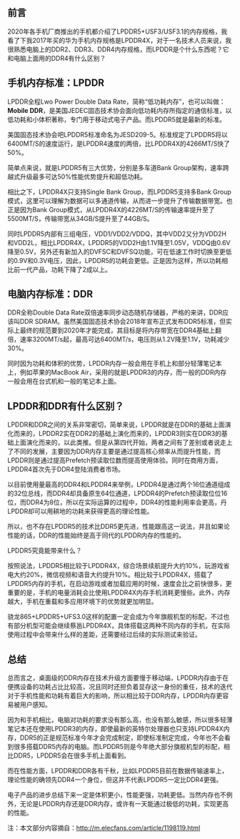 ## 前言

2020年各手机厂商推出的手机都介绍了LPDDR5+USF3/USF3.1的内存规格，我看了下我2017年买的华为手机内存规格是LPDDR4X，对于一名技术人员来说，我很熟悉电脑上的DDR2、DDR3、DDR4内存规格，而LPDDR是个什么东西呢？它和电脑上面用的DDR4有什么区别？



## 手机内存标准：LPDDR

LPDDR全程Lwo Power Double Data Rate，简称“低功耗内存”，也可以叫做：**Mobile DDR**，是美国JEDEC固态技术协会面向低功耗内存所指定的通信标准，以低功耗和小体积著称，专门用于移动式电子产品。而LPDDR5就是最新的标准。

美国固态技术协会吧LPDDR5标准命名为JESD209-5。标准规定了LPDDR5将以6400MT/S的速度运行，是LPDDR4速度的两倍，比LPDDR4X的4266MT/S快了50%。

简单点来说，就是LPDDR5有三大优势，分别是多车道Bank Group架构，速率跨越式升级最多可达50%性能优势提升和超低功耗。

相比之下，LPDDR4X只支持Single Bank Group，而LPDDR5支持多Bank Group模式，这里可以理解为数据可以多通道传输，从而进一步提升了传输数据带宽。也正是因为Bank Group模式，从LPDDR4X的4226MT/S的传输速率提升至了5500MT/S，传输带宽从34GB/S提升至了44GB/S。

同时LPDDR5内部有三组电压，VDD1/VDD2/VDDQ，其中VDD2又分为VDD2H和VDD2L，相比LPDDR4X，LPDDR5的VDD2H由1.1V降至1.05V，VDDQ由0.6V降至0.5V，另外还有新加入的DVFSC和DVFSQ功能，可在低速工作时切换至更低的0.9V和0.3V电压，因此，LPDDR5的功耗会更低。正是因为这样，所以功耗相比前一代产品，功耗下降了2成以上。



## 电脑内存标准：DDR

DDR全称Double Data Rate双倍速率同步动态随机存储器，严格的来讲，DDR应该叫DDR SDRAM。虽然美国固态技术协会2018年宣布正式发布DDR5标准，但实际上最终的规范要到2020年才能完成，其目标是将内存带宽在DDR4基础上翻倍，速率3200MT/s起，最高可达6400MT/s，电压则从1.2V降至1.1V，功耗减少30%。

同时因为功耗和体积的优势，LPDDR内存一般会用在手机上和部分轻薄笔记本上，例如苹果的MacBook Air，采用的就是LPDDR3的内存，而一般的DDR内存一般会用在台式机和一般的笔记本上面。

## LPDDR和DDR有什么区别？

LPDDR和DDR之间的关系非常密切，简单来说，LPDDR就是在DDR的基础上面演化而来的，LPDDR2实在DDR2的基础上演化而来的，LPDDR3则实在DDR3的基础上面演化而来的，以此类推。但是从第四代开始，两者之间有了差别或者说走上了不同的发展，主要因为DDR内存主要是通过提高核心频率从而提升性能，而LPDDR则是通过提高Prefetch预读取位数而提高使用体验。同时在商用方面，LPDDR4首次先于DDR4登陆消费者市场。

以目前使用量最高的DDR4和LPDDR4来举例，LPDDR4是通过两个16位通道组成的32位总线，而DDR4却具备原生64位通道，LPDDR4的Prefetch预读取位位16位，而DDR4为8位，所以在实际运算的过程中，DDR4的性能利用率会更高，丹LPDDR却可以用耕地的功耗来获得更高的理论性能。

所以，也不存在LPDDR5的技术比DDR5更先进，性能跟高这一说法，并且如果论性能的话，DDR的性能始终是高于同代的LPDDR内存的性能的。

LPDDR5究竟能带来什么？

按照说法，LPDDR5相比较于LPDDR4X，综合场景续航提升大约10%，玩游戏省电大约20%，微信视频和语音大约提升10%。相比较于LPDDR4X，搭载了LPDDR5内存的手机，在启动游戏或者加载应用的时候，速度会比之前快很多，更重要的是，手机的电量消耗会比使用LPDDR4X内存手机消耗更慢些。此外，内存越大，手机在重载和多应用环境下的优势就更加明显。

骁龙865+LPDDR5+UFS3.0这样的配置一定会成为今年旗舰机型的标配，不过也有部分机型可能会继续蔡邕LPDDR4X，具体搭载这两种不同内存的手机，在实际使用过程中会带来什么样的差距，还需要经过后续的实际测试来验证。



## 总结

总而言之，桌面级的DDR内存在技术升级方面要慢于移动端，LPDDR内存由于在便携设备的功耗占比比较高，况且同时还担负着显存这一身份的重任，技术的迭代对于手机性能和功耗有着巨大的影响，所以相比较于DDR内存，LPDDR内存更容易被用户感知。

因为和手机相比，电脑对功耗的要求没有那么高，也没有那么敏感，所以很多轻薄笔记本还在使用LPDDR3的内存，即使最新的英特尔处理器也只支持LPDDR4X内存，DDR5的正是规范标准今年才会完成制定，即使标准制定完成，今年也不会看到很多搭载DDR5内存的电脑。而LPDDR5则是今年绝大部分旗舰机型的标配，相比DDR5，LPDDR5会在很多手机上面看到。

而在性能方面，LPDDR和DDR各有千秋，比如LPDDR5目前在数据传输速率上，理论性能的确领先DDR4一个身位，但这并不代表LPDDR5一定比DDR4更强。

电子产品的进步总结下来一定是体积更小，性能更强，功耗更低。当然内存也不例外，无论是LPDDR内存还是DDR内存，或许有一天能通过极低的功耗，实现更高的性能。

注：本文部分内容摘自：http://m.elecfans.com/article/1198119.html